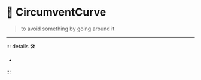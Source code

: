 # 🔻 <via>CircumventCurve</via>
>
> to avoid something by going around it

---

<!-- =================================================== -->
<!-- =================================================== -->
<!-- =================================================== -->
<!-- =================================================== -->
<!-- =================================================== -->
::: details 🛠

-

:::
